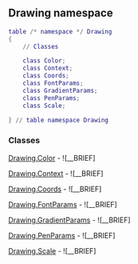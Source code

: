## Drawing namespace
```lua
table /* namespace */ Drawing
{
    // Classes

    class Color;
    class Context;
    class Coords;
    class FontParams;
    class GradientParams;
    class PenParams;
    class Scale;

} // table namespace Drawing
```


### Classes


[Drawing.Color](Drawing/Color.md) - ![__BRIEF]

[Drawing.Context](Drawing/Context.md) - ![__BRIEF]

[Drawing.Coords](Drawing/Coords.md) - ![__BRIEF]

[Drawing.FontParams](Drawing/FontParams.md) - ![__BRIEF]

[Drawing.GradientParams](Drawing/GradientParams.md) - ![__BRIEF]

[Drawing.PenParams](Drawing/PenParams.md) - ![__BRIEF]

[Drawing.Scale](Drawing/Scale.md) - ![__BRIEF]

